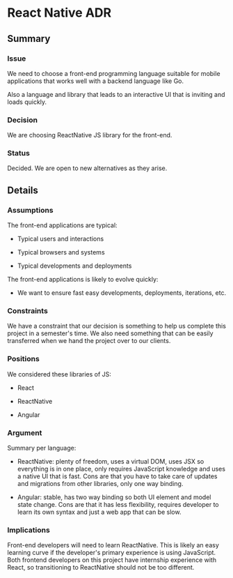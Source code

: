 # React Native ADR

## Summary


### Issue

We need to choose a front-end programming language suitable for mobile applications that works well with a backend language like Go.  

Also a language and library that leads to an interactive UI that is inviting and loads quickly.


### Decision

We are choosing ReactNative JS library for the front-end.


### Status

Decided. We are open to new alternatives as they arise.


## Details


### Assumptions

The front-end applications are typical:

  * Typical users and interactions

  * Typical browsers and systems

  * Typical developments and deployments

The front-end applications is likely to evolve quickly:

  * We want to ensure fast easy developments, deployments, iterations, etc.

### Constraints

We have a constraint that our decision is something to help us complete this project in a semester's time.
We also need something that can be easily transferred when we hand the project over to our clients.


### Positions

We considered these libraries of JS:

  * React
  
  * ReactNative
  
  * Angular


### Argument

Summary per language:

  * ReactNative: plenty of freedom, uses a virtual DOM, uses JSX so everything is in one place, only requires JavaScript knowledge and 
  uses a native UI that is fast. Cons are that you have to take care of updates and migrations from other libraries, only one way binding.
  
  * Angular: stable, has two way binding so both UI element and model state change. Cons are that it has less flexibility, 
  requires developer to learn its own syntax and just a web app that can be slow.

### Implications

Front-end developers will need to learn ReactNative. This is likely an easy learning curve if the developer's primary experience is using JavaScript.  Both frontend developers on this project have internship experience with React, so transitioning to ReactNative should not be too different.


